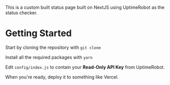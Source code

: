 This is a custom built status page built on NextJS using UptimeRobot as the status checker.

# Getting Started

Start by cloning the repository with `git clone`

Install all the required packages with `yarn`

Edit `config/index.js` to contain your **Read-Only API Key** from UptimeRobot.

When you're ready, deploy it to something like Vercel.
